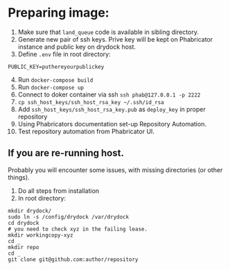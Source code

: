 # Preparing image:

1. Make sure that `land_queue` code is available in sibling directory.
2. Generate new pair of ssh keys. Prive key will be kept on Phabricator instance and public key on drydock host.
3. Define `.env` file in root directory:

```
PUBLIC_KEY=puthereyourpublickey
```
4. Run `docker-compose build`
5. Run `docker-compose up`
6. Connect to doker container via ssh `ssh phab@127.0.0.1 -p 2222`
7. `cp ssh_host_keys/ssh_host_rsa_key ~/.ssh/id_rsa`
8. Add `ssh_host_keys/ssh_host_rsa_key.pub` as `deploy_key` in proper repository
9. Using Phabricators documentation set-up Repository Automation.
10. Test repository automation from Phabricator UI.

## If you are re-running host.
Probably you will encounter some issues, with missing directories (or other things).
1. Do all steps from installation
1. In root directory:
```
mkdir drydock/
sudo ln -s /config/drydock /var/drydock
cd drydock
# you need to check xyz in the failing lease.
mkdir workingcopy-xyz
cd _
mkdir repo
cd _
git clone git@github.com:author/repository
```
